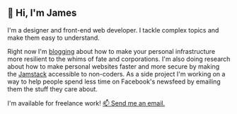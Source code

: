 ## 👋 Hi, I'm James

I'm a designer and front-end web developer. I tackle complex topics and make them easy to understand.

Right now I'm [blogging](https://jamesharris.design/blog/) about how to make your personal infrastructure more resilient to the whims of fate and corporations. I'm also doing research about how to make personal websites faster and more secure by making the [Jamstack](https://www.gatsbyjs.com/docs/glossary/jamstack/) accessible to non-coders. As a side project I'm working on a way to help people spend less time on Facebook's newsfeed by emailing them the stuff they care about.

I'm available for freelance work! [📫 Send me an email.](mailto:james.harris@hey.com)
